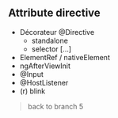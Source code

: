 ## Attribute directive
- Décorateur @Directive
    - standalone
    - selector [...]
- ElementRef / nativeElement
- ngAfterViewInit
- @Input
- @HostListener
- (r) blink

> back to branch 5
